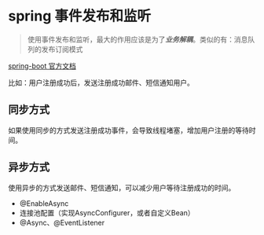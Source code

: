 # spring 事件发布和监听
> 使用事件发布和监听，最大的作用应该是为了***业务解耦***。类似的有：消息队列的发布订阅模式

[spring-boot 官方文档](https://docs.spring.io/spring-boot/docs/2.0.8.RELEASE/reference/htmlsingle/#boot-features-application-events-and-listeners)

比如：用户注册成功后，发送注册成功邮件、短信通知用户。

## 同步方式
如果使用同步的方式发送注册成功事件，会导致线程堵塞，增加用户注册的等待时间。

## 异步方式
使用异步的方式发送邮件、短信通知，可以减少用户等待注册成功的时间。

- @EnableAsync
- 连接池配置（实现AsyncConfigurer，或者自定义Bean）
- @Async、@EventListener
